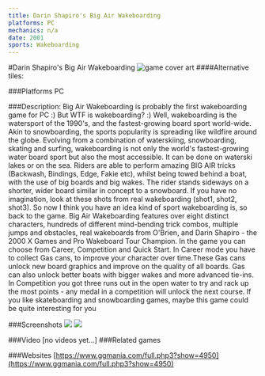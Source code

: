 ```yaml
---
title: Darin Shapiro's Big Air Wakeboarding
platforms: PC
mechanics: n/a
date: 2001
sports: Wakeboarding
---
```

#Darin Shapiro's Big Air Wakeboarding
![game cover art](/images.igdb.com/igdb/image/upload/t_cover_big/ihttzw6jfynibmss6lcz.jpg "Logo Title Text 1")
####Alternative tiles:

###Platforms
PC

###Description:
Big Air Wakeboarding is probably the first wakeboarding game for PC :) But WTF is wakeboarding? :)  Well, wakeboarding is the watersport of the 1990's, and the fastest-growing board sport world-wide. Akin to snowboarding, the sports popularity is spreading like wildfire around the globe. Evolving from a combination of waterskiing, snowboarding, skating and surfing, wakeboarding is not only the world's fastest-growing water board sport but also the most accessible. It can be done on waterski lakes or on the sea. Riders are able to perform amazing BIG AIR tricks (Backwash, Bindings, Edge, Fakie etc), whilst being towed behind a boat, with the use of big boards and big wakes. The rider stands sideways on a shorter, wider board similar in concept to a snowboard. If you have no imagination, look at these shots from real wakeboarding (shot1, shot2, shot3). So now I think you have an idea kind of sport wakeboarding is, so back to the game.
Big Air Wakeboarding features over eight distinct characters, hundreds of different mind-bending trick combos, multiple jumps and obstacles, real wakeboards from O'Brien, and Darin Shapiro - the 2000 X Games and Pro Wakeboard Tour Champion. In the game you can choose from Career, Competition and Quick Start. In Career mode you have to collect Gas cans, to improve your character over time.These Gas cans unlock new board graphics and improve on the quality of all boards. Gas can also unlock better boats with bigger wakes and more advanced tie-ins. In Competition you got three runs out in the open water to try and rack up the most points - any medal in a competition will unlock the next course. If you like skateboarding and snowboarding games, maybe this game could be quite interesting for you

###Screenshots
<a target="_blank" href="https://www.ggmania.com/pics/bawakeboarding/bawakeboarding11.jpg"><img src="https://www.ggmania.com/pics/bawakeboarding/bawakeboarding11.jpg"/></a>
<a target="_blank" href="https://www.ggmania.com/pics/bawakeboarding/bawakeboarding13.jpg"><img src="https://www.ggmania.com/pics/bawakeboarding/bawakeboarding13.jpg"/></a>


###Video
[no videos yet...]
###Related games

###Websites
[https://www.ggmania.com/full.php3?show=4950](https://www.ggmania.com/full.php3?show=4950)